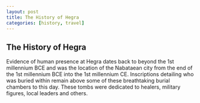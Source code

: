 ```yaml
---
layout: post
title: The History of Hegra
categories: [history, travel]
---
```


## The History of Hegra

Evidence of human presence at Hegra dates back to beyond the 1st millennium BCE and was the location of the Nabataean city from the end of the 1st millennium BCE into the 1st millennium CE. Inscriptions detailing who was buried within remain above some of these breathtaking burial chambers to this day. These tombs were dedicated to healers, military figures, local leaders and others.
